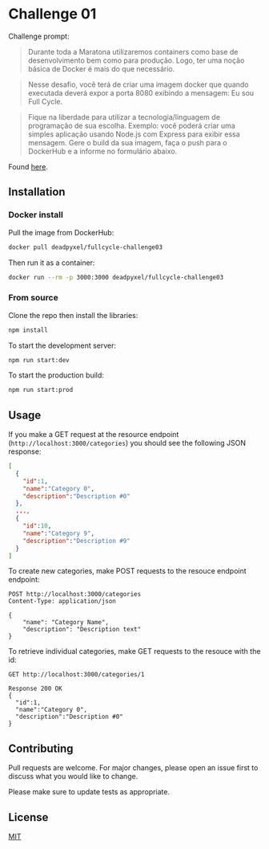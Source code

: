 # Challenge 01

Challenge prompt:

> Durante toda a Maratona utilizaremos containers como base de desenvolvimento bem como para produção. Logo, ter uma noção básica de Docker é mais do que necessário.

> Nesse desafio, você terá de criar uma imagem docker que quando executada deverá expor a porta 8080 exibindo a mensagem: Eu sou Full Cycle.

> Fique na liberdade para utilizar a tecnologia/linguagem de programação de sua escolha. Exemplo: você poderá criar uma simples aplicação usando Node.js com Express para exibir essa mensagem.
> Gere o build da sua imagem, faça o push para o DockerHub e a informe no formulário abaixo.

Found [here](http://maratona.fullcycle.com.br/desafios/hello-world-com-docker/).

## Installation

### Docker install

Pull the image from DockerHub:

```bash
docker pull deadpyxel/fullcycle-challenge03
```

Then run it as a container:

```bash
docker run --rm -p 3000:3000 deadpyxel/fullcycle-challenge03
```

### From source

Clone the repo then install the libraries:

```bash
npm install
```

To start the development server:

```bash
npm run start:dev
```

To start the production build:

```bash
npm run start:prod
```

## Usage

If you make a GET request at the resource endpoint (`http://localhost:3000/categories`) you should see the following JSON response:

```json
[
  {
    "id":1,
    "name":"Category 0",
    "description":"Description #0"
  },
  ...,
  {
    "id":10,
    "name":"Category 9",
    "description":"Description #9"
  }
]
```

To create new categories, make POST requests to the resouce endpoint endpoint:

```
POST http://localhost:3000/categories
Content-Type: application/json

{
    "name": "Category Name",
    "description": "Description text"
}
```

To retrieve individual categories, make GET requests to the resouce with the id:

```
GET http://localhost:3000/categories/1

Response 200 OK
{
  "id":1,
  "name":"Category 0",
  "description":"Description #0"
}
```

## Contributing

Pull requests are welcome. For major changes, please open an issue first to discuss what you would like to change.

Please make sure to update tests as appropriate.

## License

[MIT](https://choosealicense.com/licenses/mit/)
